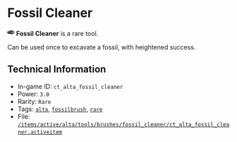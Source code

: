 # Fossil Cleaner

<img src="https://raw.githubusercontent.com/Ceterai/Enternia/main/items/active/alta/tools/brushes/fossil_cleaner/icon.png" alt="Fossil Cleaner icon" loading="lazy" height=16px width="auto" /> **Fossil Cleaner** is a rare tool.

Can be used once to excavate a fossil, with heightened success.

## Technical Information

- In-game ID: `ct_alta_fossil_cleaner`
- Power: `3.0`
- Rarity: `Rare`
- Tags: [`alta`](https://ceterai.github.io/MyEnternia/Wiki/Tags/Alta), [`fossilbrush`](https://ceterai.github.io/MyEnternia/Wiki/Tags/Fossilbrush), [`rare`](https://ceterai.github.io/MyEnternia/Wiki/Tags/Rare)
- File: [`/items/active/alta/tools/brushes/fossil_cleaner/ct_alta_fossil_cleaner.activeitem`](https://github.com/Ceterai/Enternia/blob/main/items/active/alta/tools/brushes/fossil_cleaner/ct_alta_fossil_cleaner.activeitem)
